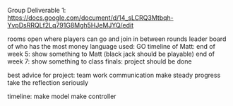 Group Deliverable 1: https://docs.google.com/document/d/14_sLCRQ3Mtbqh-YvpDsRRQLf2Lq791G8Mgh5HJeMJYQ/edit

rooms open where players can go and join in between rounds
leader board of who has the most money
language used: GO
timeline of Matt:
    end of week 5: show something to Matt (black jack should be playable)
    end of week 7: show something to class
    finals: project should be done

best advice for project:
    team work communication
    make steady progress
    take the reflection seriously

timeline:
    make model
    make controller